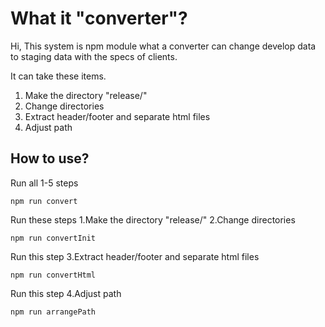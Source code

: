 # What it "converter"?
Hi,
This system is npm module what a converter can change develop data to staging data with the specs of clients.

It can take these items.

1. Make the directory "release/"
2. Change directories
3. Extract header/footer and separate html files
4. Adjust path

## How to use?

Run all 1-5 steps
```
npm run convert
```

Run these steps
1.Make the directory "release/"
2.Change directories
```
npm run convertInit
```

Run this step
3.Extract header/footer and separate html files
```
npm run convertHtml
```

Run this step
4.Adjust path
```
npm run arrangePath
```
<!-- 
Run this step
5. Covert utf-8 to shift-jis
```
npm run shiftjis
```


 -->